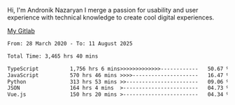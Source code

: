 Hi, I'm Andronik Nazaryan
I merge a passion for usability and user experience with technical knowledge to create cool digital experiences.

[My Gitlab](https://gitlab.com/anridev24)

<!--START_SECTION:waka-->

```txt
From: 28 March 2020 - To: 11 August 2025

Total Time: 3,465 hrs 40 mins

TypeScript          1,756 hrs 6 mins>>>>>>>>>>>>>------------   50.67 %
JavaScript          570 hrs 46 mins >>>>---------------------   16.47 %
Python              313 hrs 53 mins >>-----------------------   09.06 %
JSON                164 hrs 4 mins  >------------------------   04.73 %
Vue.js              150 hrs 20 mins >------------------------   04.34 %
```

<!--END_SECTION:waka-->
